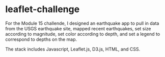 # leaflet-challenge
For the Module 15 challende, I designed an earthquake app to pull in data from the USGS earthquake site, mapped recent earthquakes, set size according to magnitude, set color according to depth, and set a legend to correspond to depths on the map. 

The stack includes Javascript, Leaflet.js, D3.js, HTML, and CSS. 
